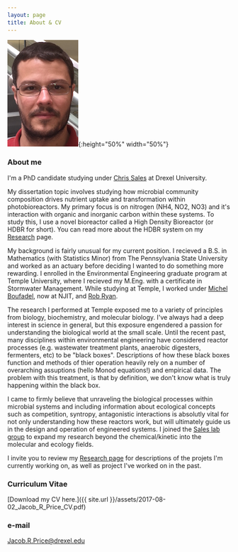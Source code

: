 ```yaml
---
layout: page
title: About & CV
---
```

![Jake](/assets/IMG_1656_cropped_resized.JPG){:height="50%" width="50%"}

### About me
I'm a PhD candidate studying under [Chris Sales](http://microbes.cae.drexel.edu/) at Drexel University.  

My dissertation topic involves studying how microbial community composition drives nutrient uptake and transformation within photobioreactors. My primary focus is on nitrogen (NH4, NO2, NO3) and it's interaction with organic and inorganic carbon within these systems. To study this, I use a novel bioreactor called a High Density Bioreactor (or HDBR for short). You can read more about the HDBR system on my [Research](/1-Research.md) page. 

My background is fairly unusual for my current position. I recieved a B.S. in Mathematics (with Statistics Minor) from The Pennsylvania State University and worked as an actuary before deciding I wanted to do something more rewarding. I enrolled in the Environmental Engineering graduate program at Temple University, where I recieved my M.Eng. with a certificate in Stormwater Management. While studying at Temple, I worked under [Michel Boufadel](https://civil.njit.edu/people/boufadel.php), now at NJIT, and [Rob Ryan](https://engineering.temple.edu/person/ryan-robert-j). 

The research I performed at Temple exposed me to a variety of principles from biology, biochemistry, and molecular biology. I've always had a deep interest in science in general, but this exposure engendered a passion for understanding the biological world at the small scale. Until the recent past, many disciplines within environmental engineering have considered reactor processes (e.g. wastewater treatment plants, anaerobic digesters, fermenters, etc) to be "black boxes". Descriptions of how these black boxes function and methods of thier operation heavily rely on a number of overarching assuptions (hello Monod equations!) and empirical data. The problem with this treatment, is that by definition, we don't know what is truly happening within the black box. 

I came to firmly believe that unraveling the biological processes within microbial systems and including information about ecological concepts such as competition, syntropy, antagonistic interactions is absolutly vital for not only understanding how these reactors work, but will ultimately guide us in the design and operation of engineered systems. I joined the [Sales lab group](http://microbes.cae.drexel.edu/) to expand my research beyond the chemical/kinetic into the molecular and ecology fields. 

I invite you to review my [Research page](/1-Research.md) for descriptions of the projets I'm currently working on, as well as project I've worked on in the past. 

### Curriculum Vitae
[Download my CV here.]({{ site.url }}/assets/2017-08-02_Jacob_R_Price_CV.pdf)

### e-mail
Jacob.R.Price@drexel.edu

